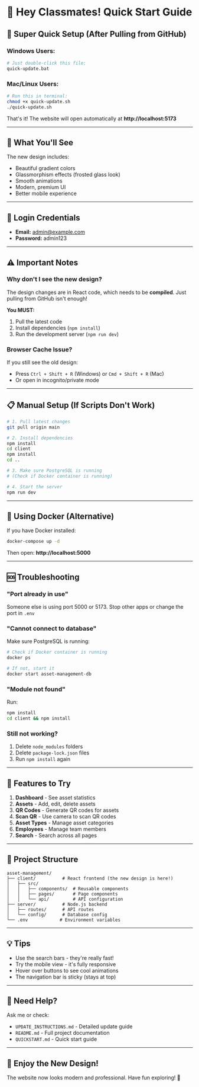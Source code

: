 # 👋 Hey Classmates! Quick Start Guide

## 🚀 Super Quick Setup (After Pulling from GitHub)

### Windows Users:
```bash
# Just double-click this file:
quick-update.bat
```

### Mac/Linux Users:
```bash
# Run this in terminal:
chmod +x quick-update.sh
./quick-update.sh
```

That's it! The website will open automatically at **http://localhost:5173**

---

## 🎨 What You'll See

The new design includes:
- Beautiful gradient colors
- Glassmorphism effects (frosted glass look)
- Smooth animations
- Modern, premium UI
- Better mobile experience

---

## 🔑 Login Credentials

- **Email:** admin@example.com
- **Password:** admin123

---

## ⚠️ Important Notes

### Why don't I see the new design?

The design changes are in React code, which needs to be **compiled**. Just pulling from GitHub isn't enough!

**You MUST:**
1. Pull the latest code
2. Install dependencies (`npm install`)
3. Run the development server (`npm run dev`)

### Browser Cache Issue?

If you still see the old design:
- Press `Ctrl + Shift + R` (Windows) or `Cmd + Shift + R` (Mac)
- Or open in incognito/private mode

---

## 📋 Manual Setup (If Scripts Don't Work)

```bash
# 1. Pull latest changes
git pull origin main

# 2. Install dependencies
npm install
cd client
npm install
cd ..

# 3. Make sure PostgreSQL is running
# (Check if Docker container is running)

# 4. Start the server
npm run dev
```

---

## 🐳 Using Docker (Alternative)

If you have Docker installed:

```bash
docker-compose up -d
```

Then open: **http://localhost:5000**

---

## 🆘 Troubleshooting

### "Port already in use"
Someone else is using port 5000 or 5173. Stop other apps or change the port in `.env`

### "Cannot connect to database"
Make sure PostgreSQL is running:
```bash
# Check if Docker container is running
docker ps

# If not, start it
docker start asset-management-db
```

### "Module not found"
Run:
```bash
npm install
cd client && npm install
```

### Still not working?
1. Delete `node_modules` folders
2. Delete `package-lock.json` files
3. Run `npm install` again

---

## 📱 Features to Try

1. **Dashboard** - See asset statistics
2. **Assets** - Add, edit, delete assets
3. **QR Codes** - Generate QR codes for assets
4. **Scan QR** - Use camera to scan QR codes
5. **Asset Types** - Manage asset categories
6. **Employees** - Manage team members
7. **Search** - Search across all pages

---

## 🎯 Project Structure

```
asset-management/
├── client/          # React frontend (the new design is here!)
│   ├── src/
│   │   ├── components/  # Reusable components
│   │   ├── pages/       # Page components
│   │   └── api/         # API configuration
├── server/          # Node.js backend
│   ├── routes/      # API routes
│   └── config/      # Database config
└── .env            # Environment variables
```

---

## 💡 Tips

- Use the search bars - they're really fast!
- Try the mobile view - it's fully responsive
- Hover over buttons to see cool animations
- The navigation bar is sticky (stays at top)

---

## 🤝 Need Help?

Ask me or check:
- `UPDATE_INSTRUCTIONS.md` - Detailed update guide
- `README.md` - Full project documentation
- `QUICKSTART.md` - Quick start guide

---

## 🎉 Enjoy the New Design!

The website now looks modern and professional. Have fun exploring! 🚀

